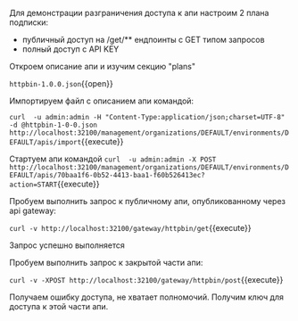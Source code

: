 Для демонстрации разграничения доступа к апи настроим 2 плана подписки:
* публичный доступ на /get/** ендпоинты с  GET типом запросов
* полный доступ с API KEY

Откроем описание апи и изучим секцию "plans"

`httpbin-1.0.0.json`{{open}}

Импортируем файл с описанием апи командой:

`curl  -u admin:admin -H "Content-Type:application/json;charset=UTF-8" -d @httpbin-1-0-0.json    http://localhost:32100/management/organizations/DEFAULT/environments/DEFAULT/apis/import`{{execute}}

Стартуем апи командой
`curl  -u admin:admin -X POST http://localhost:32100/management/organizations/DEFAULT/environments/DEFAULT/apis/70baa1f6-0b52-4413-baa1-f60b526413ec?action=START`{{execute}}

Пробуем выполнить запрос к публичному апи, опубликованному через api gateway:

`curl -v http://localhost:32100/gateway/httpbin/get`{{execute}}

Запрос успешно выполняется

Пробуем выполнить запрос к закрытой части апи:

`curl -v -XPOST http://localhost:32100/gateway/httpbin/post`{{execute}}

Получаем ошибку доступа, не хватает полномочий. Получим ключ для доступа к этой части апи.